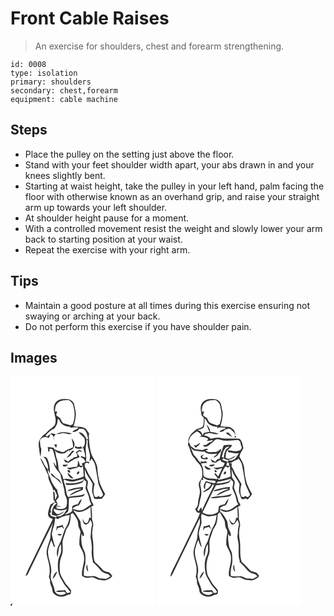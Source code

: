 # Front Cable Raises
> An exercise for shoulders, chest and forearm strengthening.

``` 
id: 0008 
type: isolation 
primary: shoulders 
secondary: chest,forearm 
equipment: cable machine 
``` 

## Steps

 - Place the pulley on the setting just above the floor.
 - Stand with your feet shoulder width apart, your abs drawn in and your knees slightly bent.
 - Starting at waist height, take the pulley in your left hand, palm facing the floor with otherwise known as an overhand grip, and raise your straight arm up towards your left shoulder.
 - At shoulder height pause for a moment.
 - With a controlled movement resist the weight and slowly lower your arm back to starting position at your waist.
 - Repeat the exercise with your right arm.

## Tips

 - Maintain a good posture at all times during this exercise ensuring not swaying or arching at your back.
 - Do not perform this exercise if you have shoulder pain.

## Images

<svg width="173pt" height="275pt" viewBox="0 0 173 275" xmlns="http://www.w3.org/2000/svg">
  <g fill="#FFF">
    <path d="M0 0h173v275H1.69c.11-.65.35-1.94.46-2.59-1.02.28-1.74.94-2.15 1.98V0m54.27 31.27c-3.89 4.67-1.91 11.06-.9 16.4 1.1 3.45 1.19 7.18-.15 10.57-2.9 3.77-7.52 5.73-10.28 9.67-5.05 3.33-9.97 8.6-9.08 15.15.65 4.53.83 9.2 2.22 13.58.37-3.16.66-6.33.87-9.49-1.43-3.41-1.42-7.05-1.64-10.67 2.21-3.63 6.94-4.79 10.55-2.48.79-1.56 1.52-3.15 2.21-4.75 3.68.91 3.68 4.98 4.74 7.9-.27-1.55-.59-3.09-.94-4.63.79-1.05 1.56-2.11 2.33-3.18-1.64-.4-3.27-.77-4.91-1.12-1.86 1.15-3.68 2.37-5.21 3.95-.67-.38-1.34-.77-2-1.16 2.99-3.38 6.21-6.62 10.47-8.36 1.42-2.01 2.89-4.04 3.55-6.45.25-1.78.53-3.55.83-5.31l1.64 1.2c1.43 6.03 7.99 8.25 13.51 8.54l-.17 1.29c3.1-.99 6.36-.77 9.54-.44-1.67 2.7-5.57 2.35-7 5.23 3.42.19 6.45-1.29 8.38-4.1.46.14 1.38.41 1.83.55 3.07-1.29 4.96 1.75 6.36 3.96 1.1 2.76 1.85 5.64 2.07 8.61-.79-.26-2.37-.79-3.16-1.05l1.05-.3c-2.16-3.27-4.58-7.57-9.17-7.13 2.16 2.32 4.56 4.41 6.78 6.68 1.4 4.3 1.1 10.53-3.6 12.64l.72-2.31c-1.81.26-3.63.48-5.45.7-.59-.38-1.78-1.13-2.37-1.51-.18.5-.52 1.49-.7 1.99 3.16 2.07 6.83 1.65 10.29.64.43 3.77 2.66 7.21 2.18 11.08-1.7-.51-3.39-1.05-5.08-1.58-.09.39-.28 1.16-.37 1.55 3 .51 4.8 2.69 5.72 5.47-1.51.7-2.99 1.44-4.47 2.19l1.39 2.74c-.88-.14-2.62-.4-3.49-.54-.45-2.21-1.39-4.27-2.45-6.25.01 2.75.14 5.61-1.39 8.04-4.18-.83-8 1.93-12.13.47 1.48 1.06 3.02 3.3 5.09 2.35 3.16-1.36 6.93-.88 9.62-3.32.92.39 1.85.78 2.77 1.18.73-.56 1.46-1.11 2.18-1.67.13 4.11.7 8.18.89 12.29-4.33 2.15-9.1 3.23-13.86 3.84-3.62-.33-7.26-1.83-10.86-.53-.23-4.46-3.43-7.67-5.4-11.4-.59-4.19-.5-8.54-2.06-12.54-1.82-4.5-1.1-9.84-4.16-13.84-2.31-.25-4.62-.48-6.92-.83.22 1.83.48 3.65.73 5.48.38-.05 1.16-.15 1.55-.21a362 362 0 0 1-.26-3.28c1.26.48 3.28-.13 3.96 1.37 1.8 3.71 2.09 7.94 3.43 11.83.99 2.62.85 5.44.8 8.19-1.17-1.85-2.31-3.71-3.49-5.56.76 5.76 4.7 10.16 8.35 14.36 1.09 6.16 3.23 12.06 4.6 18.15.54 3.21.53 6.61 2.12 9.55 1.92 3.47 1.5 7.71.67 11.43-2.33 4.02-7.8 3.2-11.66 2.52l-.44-2.95c1.82.71 3.76.9 5.71.9-1.7-.84-3.55-1.32-5.43-1.49 2.32-1.85.05-4.15-.61-6.16 1.04-1.33 2.19-2.59 3.1-4.02.34-2.08-.69-4.11-1.4-6.03-.08-.63-.26-1.89-.34-2.52-3.18-3.76-6.19-7.84-7.74-12.56-.74-4.22-4.34-7.47-3.38-12.04.76 1.58 1.54 3.15 2.33 4.72.18-5.41-.58-10.96-2.32-16.12-.71-1.1-1.38-2.23-2.08-3.34-1.23-.21-2.46-.41-3.69-.61.89.88 1.78 1.78 2.68 2.67 1.69 4.04 3.9 8.06 3.12 12.63-4.35-3.79-5.58-9.58-9.13-13.95.59 4 3.16 7.22 4.76 10.83 1.64 3.31 2.84 6.84 4.79 10-.69 6.83 4.94 11.78 5.89 18.25.36-.18 1.08-.55 1.44-.73 1.12 2.3 2.19 4.62 3.25 6.94-.82 1.77-1.6 3.56-2.44 5.32-.21-2.83-.42-5.66-.5-8.49-.51-.63-1.52-1.87-2.02-2.5.3 3.65.68 7.3.63 10.97.54.52 1.62 1.55 2.16 2.07-1.84 1.22-3.77 2.3-5.75 3.27-1.6 3.72-2.76 7.65-3.16 11.69.09 1.43 1.16 2.59 1.73 3.88 1.39.65 2.76 1.33 4.13 2.04-9.28 18.97-18.46 37.98-27.75 56.93-1.78 3.67-3.74 7.27-5.04 11.15 1.31-.46 2.56-1.13 3.05-2.51 10.08-20.43 19.77-41.07 30.08-61.38-1.64 6.05-3.31 12.13-3.32 18.46-1.72 7.2-5.98 14.42-3.86 22.03 1.9 7.91 4.75 16.17 2.13 24.28.53 1.61 1.03 3.23 1.57 4.84-.96 3.96 2.28 7.13 2.57 10.95.31 1.68.34 3.69 1.86 4.82 4.08 4.01 11.18 4.85 15.87 1.49 1.25-.23 2.48-.52 3.7-.88 1.42-1.17.91-3.14.99-4.73-2.36-3.73-6.05-6.42-7.95-10.45-1.93-3.78-4.91-7.13-5.31-11.52-.73-6.5-.56-13.37 2.03-19.48 1.98-4.52 1.13-9.51 1.08-14.27-.29-5.3 2.35-10.1 3.67-15.09.69-3.12 3.22-5.35 4.37-8.26 1.43-3.91 1.8-8.1 1.76-12.23a7.59 7.59 0 0 1 2.52-1.31c2.22 2.29 3.64 5.19 5.24 7.92 1.71 2.99.64 6.73 2.19 9.78.78 1.98 2.38 3.92 1.63 6.17-.92 4.57-1.35 9.26-1.17 13.91 1.35 4.54 4.81 8.27 5.3 13.1 1.81 8.28-3.22 16.06-2.09 24.37 1.61.9 3.17 2.02 5.03 2.33 2.74.26 5.43-.87 8.16-.43 3.05.77 5.63 3.07 8.89 3.08 1.73.13 3.43.46 5.16.59 3.37-1.16 7.36-2.17 8.96-5.74-1.14-1.33-2.16-2.77-3.51-3.91-2.88-.86-6.15-1.12-8.28-3.53-2.93-3.12-5.65-6.44-9.1-9.02-2.83-7.95-1.06-16.57-2.13-24.78-1.29-6.08-1.41-12.5.11-18.56.84-3.56-1.83-6.74-1.35-10.29.2-4.3-.27-8.59-.93-12.83.7-.3 2.09-.89 2.78-1.19-.34-1.83-1.13-3.48-2.42-4.83-.63-6.07-3.87-11.36-5.34-17.19.15-2.85 2.2-6.24-.1-8.68-1.22-1.38-2.28-2.91-2.38-4.81-.39-2.86-.3-5.75-.22-8.62 1.08 6.98 6.66 11.83 9.3 18.13.07 3.33-1.01 6.65-.44 9.97.79 2.44 1.69 4.84 2.15 7.38 2.79 1.22 5.9.5 8.85.62 1.99-1.51 3.26-3.73 4.47-5.86-2.26-4.04-4.22-8.24-6.11-12.46-1.83-6.02-2.92-12.29-3.18-18.58-.52-5.37-3.64-9.91-6.17-14.5-3.26-7.91-3.67-16.56-4.17-24.99 1.67-1.99-1.27-3.95-2.05-5.71-3.18-5.98-10.79-3.72-16.18-5.37 1.47-3.98 2.08-8.19 2.65-12.37.71-4.23-1.19-8.24-1.7-12.37-.32-4.23-4.38-7.6-8.55-7.55-4.84-.46-10.55-.19-13.82 3.97m.44 38.02c2.51.01 4.95-.62 7.4-1.05 3.91-.7 7.66 2.63 11.42.4-6.03-2.09-13.15-2.74-18.82.65m18.64 5.34c.85 3.47 1.98 6.92 1.69 10.55-3.09 1.67-6.76 2.12-9.47 4.48-1.79 1.68-4.21 1.11-6.35.59.17-.44.51-1.33.67-1.77-1.89 2.86-4.86-.73-7.16-.97 2.1 4.96 8.41 5.93 13.06 4.38 1.47-1.39 3.05-2.67 4.92-3.5l-.12 2.69c.27-.78.54-1.56.82-2.34 1.86-.78 3.92-1.65 4.53-3.78 2.28-3.41.18-7.88-2.59-10.33m-21 6.87c.77 1.45 1.59 2.87 2.39 4.31.34-1.36.71-2.72 1.11-4.07-1.17-.09-2.34-.17-3.5-.24m25.92 9.6c1.54 1.39 2.39 3.52 1.47 5.52-1.27.22-2.56.39-3.86.48-.31.4-.95 1.19-1.27 1.59-2.1.69-3.84 2.04-5.3 3.68-1.89-.96-3.71-2.06-5.55-3.11.62 1.24 1.32 2.44 2.01 3.65 1.4.26 2.79.55 4.19.85 1.38-1.38 2.95-2.56 4.85-3.1l1.48-1.36c2.27-.66 4.47-1.53 6.68-2.36-.78-1.82-2.16-3.34-3.16-5.05.86-.71 1.72-1.41 2.58-2.12 1.26.34 2.54.64 3.82.9-1.09-.83-2.19-1.64-3.3-2.45-1.5 1.04-3.08 1.95-4.64 2.88m-4.11-2.02c-2.16 3.09-4.89 5.74-6.97 8.87 1.67-.86 3.27-1.82 4.88-2.8 1.04-2.19 2.59-4.06 4.62-5.41-.85-.22-1.69-.43-2.53-.66m-11.64 16.96c.18.51.56 1.53.75 2.04 2.33.34 4.38-.24 5.54-2.4-2.1.12-4.19.25-6.29.36m6.04 6.72c-.53 1.52 1.71 3.26 3.07 2.66.54-1.52-1.61-3.92-3.07-2.66m12.78 1.42c-1.12.54-2.19 2.12-1.37 3.3 1.77.99 4.14-4.06 1.37-3.3m-32.83 2.09c-.13 1.35.82 2.37 1.47 3.44 4.46 2.38 7.96 6.12 11.4 9.74-.8-1.73-1.51-3.55-2.68-5.07-1.56-1.51-3.69-2.27-5.2-3.84-1.6-1.47-2.8-3.58-4.99-4.27m20.22.32c.52 3.05 3.63 6.58 7.08 5.82-2.49-2.15-4.77-4.51-7.03-6.88l-.05 1.06z"/>
    <path d="M56.86 31.76c3.59-3.34 8.78-3.22 13.36-3.17 2.92 2.17 5.47 5.02 5.54 8.87 2.05 6.55 1.19 13.53-1.02 19.92-.72.35-2.16 1.05-2.87 1.39-3.01-.86-5.95-1.93-8.97-2.73-1.3-1.84-2.44-3.78-3.26-5.88a90.068 90.068 0 0 1-4.8-3.39c.36-1.64.76-3.26 1.21-4.88-.61.15-1.84.45-2.45.59-.26-3.77.09-8.15 3.26-10.72zM90.96 75.4c.6.57 1.19 1.14 1.8 1.7-.1 2.19-.15 4.38-.13 6.57 1.12 3.01 1.67 6.19 2.43 9.3.93 3.03-.27 6.13-.14 9.21.81-1.18 1.59-2.38 2.37-3.58 1.77 2.45 3.74 4.9 4.31 7.96 1.19 6.07 2.21 12.18 3.29 18.27.23 6.25 4.42 11.34 6.2 17.12-.68 2.7-3.86 3.8-5.8 1.58-.5.44-1 .9-1.5 1.35-.64-.06-1.91-.17-2.54-.22-2.47-4.87-1.8-10.39-.28-15.43-2.98-6.02-7.57-11.16-9.79-17.55-.41-1.16-1.27-2.08-2.03-3.01-.03-1.25-.05-2.5-.06-3.75.73-.45 1.46-.89 2.2-1.32 1.05.38 2.09.75 3.14 1.11-.03-.48-.1-1.45-.13-1.93-1.25-.27-2.5-.54-3.74-.79 1.18-6.99-1.54-14.09.43-20.97.4-1.86.4-3.73-.03-5.62zM76.02 126.12c4.26-.8 8.34-2.36 12.58-3.24-.83 1.09-1.55 2.4-2.88 2.96-6.24 2.48-13.07 3.06-19.71 2.28.21.48.62 1.45.83 1.93 6.36.79 12.99.22 18.86-2.48 1.28-.82 1.82-2.36 2.71-3.54.65.61 1.96 1.84 2.62 2.45-.01 2.56-.6 5.04-1.08 7.53 1.51 4.5 4.14 8.64 4.74 13.44.2 2.29 1.24 4.33 2.57 6.17-4.03 1.76-6.91 5.44-11.18 6.73-3.83 1.51-7.76-.67-11.56-1.14 1.37-2.95 4.52-3.59 7.31-4.5 2.1-1.95 2.78-4.97 3.85-7.55-2.55 1.14-3.46 3.96-4.77 6.21-2.31.57-4.95.79-6.77 2.47-.22 1.93-.18 3.88-.19 5.81-2.39 2.5-5.67 3.49-8.98 4.08 1.27-1.08 2.57-2.12 3.91-3.1 1.79-5.35.7-11.07 1.39-16.59 5.5-1.23 11.19-.83 16.69-2.09.95-.96 1.89-1.93 2.82-2.91-6.61 2.49-13.78 2.12-20.57 3.76-1.9-2.6-2.12-5.87-2.7-8.92-.62-3.62-1.73-7.12-2.83-10.61.34-.57.68-1.13 1.02-1.69 3.02 2.49 7.5 2.63 11.32 2.54m-4.54 9.47c-1.35.26-2.31 1.23-3.25 2.17 5.7-.26 11-3.51 16.75-2.76-4.87 2.49-10.9 3.69-14.3 8.33 5.33-2.51 10.57-5.19 16.14-7.16.05-.85.16-2.54.22-3.39-5.28.2-10.52 1.23-15.56 2.81zM52.57 151.68c1.17-.5 2.05.62 3.03 1.03-5.27 2.34-5.79 8.49-5.93 13.49 1.9.58 3.83 1.06 5.78 1.44-.15.41-.47 1.25-.63 1.66-2.03-.63-4.17-.98-6.13-1.85-.65-1.2-1.23-2.43-1.74-3.68.49-.1 1.49-.3 1.99-.39-2.18-4.33 1.3-8.34 3.63-11.7z"/>
    <path d="M83.05 162.68c4.88-.42 9.23-3.03 12.96-6.05.12 4.39.35 8.78.57 13.17-.48-.07-1.44-.22-1.92-.29-.83 2.32-.94 6.03-3.72 6.81-2.53-.83-3.37-3.62-4.86-5.55.76 2.4 1.1 5.4 3.37 6.92 3.5.77 5.15-3.11 6.47-5.56 1.03 2.17 2.57 4.47 1.76 6.98-1.36 4.54-1.02 9.3-1.62 13.94.93 5.28 1.92 10.61 1.44 16-.43 4.15.23 8.3 1.37 12.28-.07.36-.2 1.07-.26 1.42 3.02 2.9 6.26 5.62 8.71 9.05 2.01 2.82 5.22 4.5 8.57 5.15 1.94.09 2.99 1.76 4.21 3.01-2.01.92-3.76 2.52-5.95 2.98-2.4-.03-4.77-.43-7.16-.44-2.62-1.18-5.21-2.85-8.19-2.77-3.61-.02-7.32.79-10.8-.56-.08-4.79.02-9.69 1.87-14.2-.12-5.12.8-10.6-1.34-15.42-3.71-6.24-3.95-13.87-3.31-20.92.37.79 1.1 2.37 1.47 3.16.4-.19 1.18-.58 1.58-.78.14-4.39-3.47-7.68-3.73-11.98-.34-2.05-.14-4.3-1.26-6.13-2.44-4.27-5.07-8.44-8.13-12.29 2.64.63 5.07 2.45 7.9 2.07m10.32 71.79c-.61-2.89-1.17-5.79-1.33-8.74-1.96 2.86-1.21 6.52 1.33 8.74zM52.06 158.91c5.01 2.54 11.08 2.55 16.02-.16-2.09 2.97-3.41 6.94-7.12 8.28-1.82 1.16-3.95 1.57-5.77.2 3.71-.7 7-2.83 9.62-5.49-3.19 1.22-6.12 4.6-9.81 3.09-1.12-1.01-1.98-2.26-2.95-3.4.01-.63.01-1.89.01-2.52zM56.75 171.28c4.35-2.74 9.2-4.52 14.36-4.74-.68 4.38-1.23 8.95-3.54 12.84-3.76 5.78-5.03 12.67-7.48 19.01-3.13 5.43-6.03 12.2-3.55 18.4 1.18-5.22.64-10.92 3.88-15.52.19 2.58.53 5.19.4 7.79-.24 4.18-2.87 7.7-3.56 11.78-1.04 8.28-.5 17.33 4.73 24.21 2.24 5.45 6.95 9.15 9.9 14.14-1.36.34-2.72.64-4.08.93-.79-1.3-1.58-2.59-2.42-3.84-3.61 1.21-8.02-.52-11.08 2.02 3.36.49 6.75.7 10.12.1.56.44 1.68 1.33 2.24 1.77-4.37 4.13-13.45 2.22-13.9-4.35-1.1-6.36-5.92-12.26-4.19-18.9 2.09-9.84-4.79-18.94-3.39-28.75.8-4.04 2.13-7.97 3.84-11.7 1.08 2.57 2 5.21 2.88 7.86.39.07 1.18.19 1.58.26-1.81-4.78-2.59-9.83-3.89-14.74.31-3.39 1.08-6.72 2.28-9.91 1.33-3.23 1.03-6.79 1.86-10.14 1 .49 2.01.98 3.01 1.48m-1.31 8.65c-.16 1.83-.32 3.66-.39 5.5.58-1.14 1.12-2.3 1.64-3.46 1.7-.46 3.4-.91 5.08-1.41.84 1.02 1.71 2.03 2.61 3.01-.56-1.87-1.23-3.7-1.92-5.52-2.19 1.13-4.57 1.74-7.02 1.88m.98 9.31c.92 2.28 4.08 2.52 5.1.17-1.7-.13-3.4-.18-5.1-.17m-5.85 53.65c3.03-2.02 4.19-5.55 5.65-8.69-3.47 1.44-4.64 5.41-5.65 8.69z"/>
  </g>
  <g fill="#333">
    <path d="M54.27 31.27c3.27-4.16 8.98-4.43 13.82-3.97 4.17-.05 8.23 3.32 8.55 7.55.51 4.13 2.41 8.14 1.7 12.37-.57 4.18-1.18 8.39-2.65 12.37 5.39 1.65 13-.61 16.18 5.37.78 1.76 3.72 3.72 2.05 5.71.5 8.43.91 17.08 4.17 24.99 2.53 4.59 5.65 9.13 6.17 14.5.26 6.29 1.35 12.56 3.18 18.58 1.89 4.22 3.85 8.42 6.11 12.46-1.21 2.13-2.48 4.35-4.47 5.86-2.95-.12-6.06.6-8.85-.62-.46-2.54-1.36-4.94-2.15-7.38-.57-3.32.51-6.64.44-9.97-2.64-6.3-8.22-11.15-9.3-18.13-.08 2.87-.17 5.76.22 8.62.1 1.9 1.16 3.43 2.38 4.81 2.3 2.44.25 5.83.1 8.68 1.47 5.83 4.71 11.12 5.34 17.19 1.29 1.35 2.08 3 2.42 4.83-.69.3-2.08.89-2.78 1.19.66 4.24 1.13 8.53.93 12.83-.48 3.55 2.19 6.73 1.35 10.29-1.52 6.06-1.4 12.48-.11 18.56 1.07 8.21-.7 16.83 2.13 24.78 3.45 2.58 6.17 5.9 9.1 9.02 2.13 2.41 5.4 2.67 8.28 3.53 1.35 1.14 2.37 2.58 3.51 3.91-1.6 3.57-5.59 4.58-8.96 5.74-1.73-.13-3.43-.46-5.16-.59-3.26-.01-5.84-2.31-8.89-3.08-2.73-.44-5.42.69-8.16.43-1.86-.31-3.42-1.43-5.03-2.33-1.13-8.31 3.9-16.09 2.09-24.37-.49-4.83-3.95-8.56-5.3-13.1-.18-4.65.25-9.34 1.17-13.91.75-2.25-.85-4.19-1.63-6.17-1.55-3.05-.48-6.79-2.19-9.78-1.6-2.73-3.02-5.63-5.24-7.92-.91.27-1.75.71-2.52 1.31.04 4.13-.33 8.32-1.76 12.23-1.15 2.91-3.68 5.14-4.37 8.26-1.32 4.99-3.96 9.79-3.67 15.09.05 4.76.9 9.75-1.08 14.27-2.59 6.11-2.76 12.98-2.03 19.48.4 4.39 3.38 7.74 5.31 11.52 1.9 4.03 5.59 6.72 7.95 10.45-.08 1.59.43 3.56-.99 4.73-1.22.36-2.45.65-3.7.88-4.69 3.36-11.79 2.52-15.87-1.49-1.52-1.13-1.55-3.14-1.86-4.82-.29-3.82-3.53-6.99-2.57-10.95-.54-1.61-1.04-3.23-1.57-4.84 2.62-8.11-.23-16.37-2.13-24.28-2.12-7.61 2.14-14.83 3.86-22.03.01-6.33 1.68-12.41 3.32-18.46-10.31 20.31-20 40.95-30.08 61.38-.49 1.38-1.74 2.05-3.05 2.51 1.3-3.88 3.26-7.48 5.04-11.15 9.29-18.95 18.47-37.96 27.75-56.93-1.37-.71-2.74-1.39-4.13-2.04-.57-1.29-1.64-2.45-1.73-3.88.4-4.04 1.56-7.97 3.16-11.69 1.98-.97 3.91-2.05 5.75-3.27-.54-.52-1.62-1.55-2.16-2.07.05-3.67-.33-7.32-.63-10.97.5.63 1.51 1.87 2.02 2.5.08 2.83.29 5.66.5 8.49.84-1.76 1.62-3.55 2.44-5.32-1.06-2.32-2.13-4.64-3.25-6.94-.36.18-1.08.55-1.44.73-.95-6.47-6.58-11.42-5.89-18.25-1.95-3.16-3.15-6.69-4.79-10-1.6-3.61-4.17-6.83-4.76-10.83 3.55 4.37 4.78 10.16 9.13 13.95.78-4.57-1.43-8.59-3.12-12.63-.9-.89-1.79-1.79-2.68-2.67 1.23.2 2.46.4 3.69.61.7 1.11 1.37 2.24 2.08 3.34 1.74 5.16 2.5 10.71 2.32 16.12-.79-1.57-1.57-3.14-2.33-4.72-.96 4.57 2.64 7.82 3.38 12.04 1.55 4.72 4.56 8.8 7.74 12.56.08.63.26 1.89.34 2.52.71 1.92 1.74 3.95 1.4 6.03-.91 1.43-2.06 2.69-3.1 4.02.66 2.01 2.93 4.31.61 6.16 1.88.17 3.73.65 5.43 1.49-1.95 0-3.89-.19-5.71-.9l.44 2.95c3.86.68 9.33 1.5 11.66-2.52.83-3.72 1.25-7.96-.67-11.43-1.59-2.94-1.58-6.34-2.12-9.55-1.37-6.09-3.51-11.99-4.6-18.15-3.65-4.2-7.59-8.6-8.35-14.36 1.18 1.85 2.32 3.71 3.49 5.56.05-2.75.19-5.57-.8-8.19-1.34-3.89-1.63-8.12-3.43-11.83-.68-1.5-2.7-.89-3.96-1.37.06.82.19 2.46.26 3.28-.39.06-1.17.16-1.55.21-.25-1.83-.51-3.65-.73-5.48 2.3.35 4.61.58 6.92.83 3.06 4 2.34 9.34 4.16 13.84 1.56 4 1.47 8.35 2.06 12.54 1.97 3.73 5.17 6.94 5.4 11.4 3.6-1.3 7.24.2 10.86.53 4.76-.61 9.53-1.69 13.86-3.84-.19-4.11-.76-8.18-.89-12.29-.72.56-1.45 1.11-2.18 1.67-.92-.4-1.85-.79-2.77-1.18-2.69 2.44-6.46 1.96-9.62 3.32-2.07.95-3.61-1.29-5.09-2.35 4.13 1.46 7.95-1.3 12.13-.47 1.53-2.43 1.4-5.29 1.39-8.04 1.06 1.98 2 4.04 2.45 6.25.87.14 2.61.4 3.49.54l-1.39-2.74c1.48-.75 2.96-1.49 4.47-2.19-.92-2.78-2.72-4.96-5.72-5.47.09-.39.28-1.16.37-1.55 1.69.53 3.38 1.07 5.08 1.58.48-3.87-1.75-7.31-2.18-11.08-3.46 1.01-7.13 1.43-10.29-.64.18-.5.52-1.49.7-1.99.59.38 1.78 1.13 2.37 1.51 1.82-.22 3.64-.44 5.45-.7l-.72 2.31c4.7-2.11 5-8.34 3.6-12.64-2.22-2.27-4.62-4.36-6.78-6.68 4.59-.44 7.01 3.86 9.17 7.13l-1.05.3c.79.26 2.37.79 3.16 1.05-.22-2.97-.97-5.85-2.07-8.61-1.4-2.21-3.29-5.25-6.36-3.96-.45-.14-1.37-.41-1.83-.55-1.93 2.81-4.96 4.29-8.38 4.1 1.43-2.88 5.33-2.53 7-5.23-3.18-.33-6.44-.55-9.54.44l.17-1.29c-5.52-.29-12.08-2.51-13.51-8.54l-1.64-1.2c-.3 1.76-.58 3.53-.83 5.31-.66 2.41-2.13 4.44-3.55 6.45-4.26 1.74-7.48 4.98-10.47 8.36.66.39 1.33.78 2 1.16 1.53-1.58 3.35-2.8 5.21-3.95 1.64.35 3.27.72 4.91 1.12-.77 1.07-1.54 2.13-2.33 3.18.35 1.54.67 3.08.94 4.63-1.06-2.92-1.06-6.99-4.74-7.9-.69 1.6-1.42 3.19-2.21 4.75-3.61-2.31-8.34-1.15-10.55 2.48.22 3.62.21 7.26 1.64 10.67-.21 3.16-.5 6.33-.87 9.49-1.39-4.38-1.57-9.05-2.22-13.58-.89-6.55 4.03-11.82 9.08-15.15 2.76-3.94 7.38-5.9 10.28-9.67 1.34-3.39 1.25-7.12.15-10.57-1.01-5.34-2.99-11.73.9-16.4m2.59.49c-3.17 2.57-3.52 6.95-3.26 10.72.61-.14 1.84-.44 2.45-.59-.45 1.62-.85 3.24-1.21 4.88 1.56 1.17 3.16 2.32 4.8 3.39.82 2.1 1.96 4.04 3.26 5.88 3.02.8 5.96 1.87 8.97 2.73.71-.34 2.15-1.04 2.87-1.39 2.21-6.39 3.07-13.37 1.02-19.92-.07-3.85-2.62-6.7-5.54-8.87-4.58-.05-9.77-.17-13.36 3.17m34.1 43.64c.43 1.89.43 3.76.03 5.62-1.97 6.88.75 13.98-.43 20.97 1.24.25 2.49.52 3.74.79.03.48.1 1.45.13 1.93-1.05-.36-2.09-.73-3.14-1.11-.74.43-1.47.87-2.2 1.32.01 1.25.03 2.5.06 3.75.76.93 1.62 1.85 2.03 3.01 2.22 6.39 6.81 11.53 9.79 17.55-1.52 5.04-2.19 10.56.28 15.43.63.05 1.9.16 2.54.22.5-.45 1-.91 1.5-1.35 1.94 2.22 5.12 1.12 5.8-1.58-1.78-5.78-5.97-10.87-6.2-17.12-1.08-6.09-2.1-12.2-3.29-18.27-.57-3.06-2.54-5.51-4.31-7.96-.78 1.2-1.56 2.4-2.37 3.58-.13-3.08 1.07-6.18.14-9.21-.76-3.11-1.31-6.29-2.43-9.3-.02-2.19.03-4.38.13-6.57-.61-.56-1.2-1.13-1.8-1.7m-14.94 50.72c-3.82.09-8.3-.05-11.32-2.54-.34.56-.68 1.12-1.02 1.69 1.1 3.49 2.21 6.99 2.83 10.61.58 3.05.8 6.32 2.7 8.92 6.79-1.64 13.96-1.27 20.57-3.76-.93.98-1.87 1.95-2.82 2.91-5.5 1.26-11.19.86-16.69 2.09-.69 5.52.4 11.24-1.39 16.59-1.34.98-2.64 2.02-3.91 3.1 3.31-.59 6.59-1.58 8.98-4.08.01-1.93-.03-3.88.19-5.81 1.82-1.68 4.46-1.9 6.77-2.47 1.31-2.25 2.22-5.07 4.77-6.21-1.07 2.58-1.75 5.6-3.85 7.55-2.79.91-5.94 1.55-7.31 4.5 3.8.47 7.73 2.65 11.56 1.14 4.27-1.29 7.15-4.97 11.18-6.73-1.33-1.84-2.37-3.88-2.57-6.17-.6-4.8-3.23-8.94-4.74-13.44.48-2.49 1.07-4.97 1.08-7.53-.66-.61-1.97-1.84-2.62-2.45-.89 1.18-1.43 2.72-2.71 3.54-5.87 2.7-12.5 3.27-18.86 2.48-.21-.48-.62-1.45-.83-1.93 6.64.78 13.47.2 19.71-2.28 1.33-.56 2.05-1.87 2.88-2.96-4.24.88-8.32 2.44-12.58 3.24m-23.45 25.56c-2.33 3.36-5.81 7.37-3.63 11.7-.5.09-1.5.29-1.99.39.51 1.25 1.09 2.48 1.74 3.68 1.96.87 4.1 1.22 6.13 1.85.16-.41.48-1.25.63-1.66a57.41 57.41 0 0 1-5.78-1.44c.14-5 .66-11.15 5.93-13.49-.98-.41-1.86-1.53-3.03-1.03m30.48 11c-2.83.38-5.26-1.44-7.9-2.07 3.06 3.85 5.69 8.02 8.13 12.29 1.12 1.83.92 4.08 1.26 6.13.26 4.3 3.87 7.59 3.73 11.98-.4.2-1.18.59-1.58.78-.37-.79-1.1-2.37-1.47-3.16-.64 7.05-.4 14.68 3.31 20.92 2.14 4.82 1.22 10.3 1.34 15.42-1.85 4.51-1.95 9.41-1.87 14.2 3.48 1.35 7.19.54 10.8.56 2.98-.08 5.57 1.59 8.19 2.77 2.39.01 4.76.41 7.16.44 2.19-.46 3.94-2.06 5.95-2.98-1.22-1.25-2.27-2.92-4.21-3.01-3.35-.65-6.56-2.33-8.57-5.15-2.45-3.43-5.69-6.15-8.71-9.05.06-.35.19-1.06.26-1.42-1.14-3.98-1.8-8.13-1.37-12.28.48-5.39-.51-10.72-1.44-16 .6-4.64.26-9.4 1.62-13.94.81-2.51-.73-4.81-1.76-6.98-1.32 2.45-2.97 6.33-6.47 5.56-2.27-1.52-2.61-4.52-3.37-6.92 1.49 1.93 2.33 4.72 4.86 5.55 2.78-.78 2.89-4.49 3.72-6.81.48.07 1.44.22 1.92.29-.22-4.39-.45-8.78-.57-13.17-3.73 3.02-8.08 5.63-12.96 6.05m-30.99-3.77c0 .63 0 1.89-.01 2.52.97 1.14 1.83 2.39 2.95 3.4 3.69 1.51 6.62-1.87 9.81-3.09-2.62 2.66-5.91 4.79-9.62 5.49 1.82 1.37 3.95.96 5.77-.2 3.71-1.34 5.03-5.31 7.12-8.28-4.94 2.71-11.01 2.7-16.02.16m4.69 12.37c-1-.5-2.01-.99-3.01-1.48-.83 3.35-.53 6.91-1.86 10.14-1.2 3.19-1.97 6.52-2.28 9.91 1.3 4.91 2.08 9.96 3.89 14.74-.4-.07-1.19-.19-1.58-.26-.88-2.65-1.8-5.29-2.88-7.86-1.71 3.73-3.04 7.66-3.84 11.7-1.4 9.81 5.48 18.91 3.39 28.75-1.73 6.64 3.09 12.54 4.19 18.9.45 6.57 9.53 8.48 13.9 4.35-.56-.44-1.68-1.33-2.24-1.77-3.37.6-6.76.39-10.12-.1 3.06-2.54 7.47-.81 11.08-2.02.84 1.25 1.63 2.54 2.42 3.84 1.36-.29 2.72-.59 4.08-.93-2.95-4.99-7.66-8.69-9.9-14.14-5.23-6.88-5.77-15.93-4.73-24.21.69-4.08 3.32-7.6 3.56-11.78.13-2.6-.21-5.21-.4-7.79-3.24 4.6-2.7 10.3-3.88 15.52-2.48-6.2.42-12.97 3.55-18.4 2.45-6.34 3.72-13.23 7.48-19.01 2.31-3.89 2.86-8.46 3.54-12.84-5.16.22-10.01 2-14.36 4.74z"/>
    <path d="M54.71 69.29c5.67-3.39 12.79-2.74 18.82-.65-3.76 2.23-7.51-1.1-11.42-.4-2.45.43-4.89 1.06-7.4 1.05zM73.35 74.63c2.77 2.45 4.87 6.92 2.59 10.33-.61 2.13-2.67 3-4.53 3.78-.28.78-.55 1.56-.82 2.34l.12-2.69c-1.87.83-3.45 2.11-4.92 3.5-4.65 1.55-10.96.58-13.06-4.38 2.3.24 5.27 3.83 7.16.97-.16.44-.5 1.33-.67 1.77 2.14.52 4.56 1.09 6.35-.59 2.71-2.36 6.38-2.81 9.47-4.48.29-3.63-.84-7.08-1.69-10.55zM52.35 81.5c1.16.07 2.33.15 3.5.24-.4 1.35-.77 2.71-1.11 4.07-.8-1.44-1.62-2.86-2.39-4.31zM78.27 91.1c1.56-.93 3.14-1.84 4.64-2.88 1.11.81 2.21 1.62 3.3 2.45-1.28-.26-2.56-.56-3.82-.9-.86.71-1.72 1.41-2.58 2.12 1 1.71 2.38 3.23 3.16 5.05-2.21.83-4.41 1.7-6.68 2.36l-1.48 1.36c-1.9.54-3.47 1.72-4.85 3.1-1.4-.3-2.79-.59-4.19-.85-.69-1.21-1.39-2.41-2.01-3.65 1.84 1.05 3.66 2.15 5.55 3.11 1.46-1.64 3.2-2.99 5.3-3.68.32-.4.96-1.19 1.27-1.59 1.3-.09 2.59-.26 3.86-.48.92-2 .07-4.13-1.47-5.52z"/>
    <path d="M74.16 89.08c.84.23 1.68.44 2.53.66-2.03 1.35-3.58 3.22-4.62 5.41-1.61.98-3.21 1.94-4.88 2.8 2.08-3.13 4.81-5.78 6.97-8.87zM62.52 106.04c2.1-.11 4.19-.24 6.29-.36-1.16 2.16-3.21 2.74-5.54 2.4-.19-.51-.57-1.53-.75-2.04zM68.56 112.76c1.46-1.26 3.61 1.14 3.07 2.66-1.36.6-3.6-1.14-3.07-2.66zM81.34 114.18c2.77-.76.4 4.29-1.37 3.3-.82-1.18.25-2.76 1.37-3.3zM48.51 116.27c2.19.69 3.39 2.8 4.99 4.27 1.51 1.57 3.64 2.33 5.2 3.84 1.17 1.52 1.88 3.34 2.68 5.07-3.44-3.62-6.94-7.36-11.4-9.74-.65-1.07-1.6-2.09-1.47-3.44zM68.73 116.59l.05-1.06c2.26 2.37 4.54 4.73 7.03 6.88-3.45.76-6.56-2.77-7.08-5.82zM71.48 135.59c5.04-1.58 10.28-2.61 15.56-2.81-.06.85-.17 2.54-.22 3.39-5.57 1.97-10.81 4.65-16.14 7.16 3.4-4.64 9.43-5.84 14.3-8.33-5.75-.75-11.05 2.5-16.75 2.76.94-.94 1.9-1.91 3.25-2.17zM55.44 179.93c2.45-.14 4.83-.75 7.02-1.88.69 1.82 1.36 3.65 1.92 5.52-.9-.98-1.77-1.99-2.61-3.01-1.68.5-3.38.95-5.08 1.41a77.85 77.85 0 0 1-1.64 3.46c.07-1.84.23-3.67.39-5.5zM56.42 189.24c1.7-.01 3.4.04 5.1.17-1.02 2.35-4.18 2.11-5.1-.17zM93.37 234.47c-2.54-2.22-3.29-5.88-1.33-8.74.16 2.95.72 5.85 1.33 8.74zM50.57 242.89c1.01-3.28 2.18-7.25 5.65-8.69-1.46 3.14-2.62 6.67-5.65 8.69zM0 274.39c.41-1.04 1.13-1.7 2.15-1.98-.11.65-.35 1.94-.46 2.59H0v-.61z"/>
  </g>
</svg>

<svg width="173pt" height="275pt" viewBox="0 0 173 275" xmlns="http://www.w3.org/2000/svg">
  <g fill="#FFF">
    <path d="M0 0h173v275H0V0m53.79 31.93c-3.22 4.39-1.26 9.95-.78 14.85.91 1.04 1.82 2.07 2.73 3.11-.19 3.02-.04 6.08-.65 9.05-1.25 3.06-5.01 3.41-7.77 4.31-2.99 2.67-6.54 4.93-8.55 8.5-2.19 3.55-1.3 7.89-2.22 11.79l.86-.38c2.17 5.13 2.77 11.55 7.42 15.17 1.66 4.03 5.86 6.2 7.48 10.25 1.89 3.22 1.39 6.99 1.51 10.56.21 3.4-2.75 5.77-3.96 8.71-.75 3.06.85 6.03 1.07 9.06.58 5.14-2.01 9.89-2.15 14.98-.05 2.78-1.06 5.43-3.36 7.13.74 2.43 2.84 6.28 5.86 4.33-1.01 3.18-2.25 6.29-3.76 9.27-9.1 18.61-18.16 37.23-27.22 55.85-1.8 3.86-4.28 7.53-4.83 11.85 1.15-.85 2.07-1.9 2.75-3.13 10.84-22.31 21.72-44.6 32.57-66.89.18 3.22.58 6.59-.76 9.65-1.74 4.68-1.87 9.71-2.33 14.62-1.56 5.4-3.98 10.67-4.38 16.35.18 6.18 2.78 11.94 3.59 18.02.34 3.79.23 7.69-.83 11.37.52 1.59 1.04 3.18 1.57 4.77-.97 3.96 2.26 7.13 2.57 10.95.31 1.68.34 3.7 1.86 4.82 4.09 3.96 11.14 4.86 15.83 1.5 1.27-.24 2.52-.55 3.75-.93 1.37-1.16.86-3.09.97-4.65-1.86-2.61-3.94-5.04-6.12-7.39-2.07-3.49-4.16-6.99-6.1-10.55-2.51-8.11-1.78-17.18 1.47-24.99 1.37-4.14.57-8.56.58-12.82-.28-5.28 2.31-10.07 3.66-15.03.68-3.15 3.21-5.4 4.38-8.32 1.39-3.82 1.73-7.9 1.84-11.92.91-.93 1.81-1.85 2.71-2.78 1.41 3.15 3.23 6.08 4.97 9.05 1.76 2.95.66 6.7 2.18 9.74.8 2.02 2.44 3.98 1.66 6.26-.94 4.56-1.35 9.26-1.17 13.9 1.37 4.51 4.8 8.23 5.3 13.04 1.85 8.3-3.25 16.1-2.08 24.44 1.61.88 3.17 1.96 5.02 2.28 2.73.26 5.43-.85 8.16-.42 2.48.65 4.61 2.19 7.07 2.87 2.32.24 4.63.55 6.95.78 3.37-1.14 7.37-2.13 8.96-5.7-1.13-1.33-2.15-2.77-3.48-3.9-2.91-.87-6.21-1.14-8.35-3.59-2.9-3.09-5.59-6.39-9.02-8.93-2.88-7.95-1.09-16.59-2.15-24.81-1.29-6.08-1.42-12.5.1-18.55.85-3.6-1.87-6.82-1.36-10.41.2-4.29-.26-8.56-.92-12.78.7-.3 2.1-.89 2.8-1.18-.36-1.82-1.2-3.45-2.44-4.82-.65-6.07-3.85-11.35-5.35-17.17.23-2.36 1.28-4.69.89-7.08-1.09-2.18-3.32-3.77-3.37-6.4-.37-2.87-.28-5.77-.19-8.66 1.12 6.98 6.65 11.87 9.31 18.17.06 3.36-1.04 6.71-.44 10.06.78 2.44 1.54 4.91 2.51 7.3 1.51 1.97 3.81.29 5.67-.1.48.36 1.44 1.08 1.93 1.44 2.17-1.84 4.04-4.03 5.34-6.58-2.27-4.03-4.22-8.24-6.11-12.45a74.014 74.014 0 0 1-3.2-18.67c-.57-5.01-3.23-9.44-5.78-13.67.73-3.92 3.12-7.08 4.83-10.53-1.27-3.86-1.3-8.7-4.99-11.15-7-.52-14.05.48-21-.47-4.35-1.58-8.9-.33-13.24.6-1.96-2.44-4.95-3.34-7.83-4.18.29-2.03 2.89-1.66 4.37-2.27 4.41-1.54 8.69 2.53 12.97.27-3.36-.92-6.7-1.98-10.2-2.16.05-3.54-2.2-6.31-4.37-8.83 1.02 3.03 2.21 5.99 3.53 8.9-2.24.4-4.47.87-6.7 1.27-.55.95-1.1 1.89-1.68 2.82-.72-3.03-2.33-5.8-5.75-6.04l-.28-.28c2.69-.71 6-1.12 7.74-3.56.77-3.43.79-6.98.65-10.47.52.44 1.55 1.33 2.07 1.78 1.44 6.05 7.98 8.19 13.51 8.48l.02 1.85c.51-.35 1.52-1.04 2.03-1.38 2.64.1 5.3.15 7.91.63-2.08 2.44-6.04 2.05-7.63 4.99 2.67-.17 5.8-.31 6.87-3.3.61.16 1.81.49 2.42.66l-.94-1.11c1.6.2 3.4-.57 4.89.28 1.68 1.37 3.1 3.03 4.72 4.48.44 1.04.91 2.08 1.4 3.11.14-2.21-1-4.16-1.71-6.17-2.07-1.82-4.25-4.08-7.23-4.08-3.08-.03-6.14-.4-9.17-.94 1.47-4.03 2.11-8.28 2.68-12.51.67-4.18-1.2-8.14-1.71-12.22-.31-4.23-4.36-7.65-8.55-7.57-5.08-.54-11.2-.1-14.3 4.6m28.26 35.74c2.16 2.74 6.03 3.41 8.47 5.94-1.57-2.23-3.44-4.23-5.28-6.24-1.07.07-2.13.17-3.19.3m11.05 3.81c-.87 1.22-.62 1.92.75 2.12.87-1.22.62-1.92-.75-2.12z"/>
    <path d="M56.87 31.74c3.6-3.35 8.8-3.23 13.39-3.16 2.02 1.9 4.72 3.66 5.07 6.66.64 3.92 2.04 7.78 1.62 11.81-.39 3.49-1.04 6.97-2.16 10.3-1 .48-1.99.96-2.98 1.44-2.9-.86-5.85-1.66-8.55-3.05-1.96-1.24-2.74-3.58-3.64-5.59-1.63-1.05-3.22-2.17-4.79-3.31.35-1.67.77-3.33 1.2-4.97l-2.45.68c-.27-3.8.09-8.22 3.29-10.81zM39.57 72.5c1.87-2.89 5.09-4.39 7.65-6.55 2.66.89 4.7 2.71 5.87 5.26l-2.64 1.12c3.73-.13 7.4.52 10.63 2.45-.51 1.01-1.14 1.95-1.74 2.9 2.55-.39 5.1-.82 7.65-1.3-.42.48-1.26 1.43-1.68 1.9-2.43.77-4.56 2.18-6.54 3.76-1.36.14-2.92-.13-3.94 1 2.64 3.15 6.27.24 8.56-1.73 2.86-1.62 4.65-4.76 7.73-5.97 3.3-.07 6.34 1.59 9.63 1.77 5.47.35 10.93-.59 16.39-.77.78.71 1.56 1.41 2.34 2.12.17 2.36.91 4.59 1.87 6.74-.22.65-.67 1.94-.89 2.59-4.56 3.54-10.49 1.4-15.63.72l-.04 1.51.56 1.08c4.24.23 8.38 1.82 12.65 1.05-1.53 2.05-2.72 4.36-4.38 6.31-2.49 1.56-5.7 4-8.48 1.72 3.62-.82 6.92-2.63 9.6-5.18-1.4.55-2.78 1.15-4.16 1.77-2.64 1.96-6 2.96-8.78.68.22-1.67.42-3.34.54-5.02.55-4.5 5.74-5.88 7.37-9.93-3.31-.54-6.66-.31-9.96.14-1.21 2.49-2.14 5.13-2.3 7.92l-.82-.88c-.7 3.06-1.27 6.14-1.96 9.2-1.01.27-2.01.55-3.01.83-.71.94-1.41 1.89-2.11 2.84-1.97-.99-3.82-2.19-5.72-3.3.6 1.23 1.24 2.45 1.91 3.65 1.4.26 2.8.54 4.2.83 1.59-1.68 3.64-2.72 5.79-3.5.33.7.66 1.4 1 2.1 1.37.55 2.73 1.1 4.09 1.66-.68 1.46-1.24 3-2.1 4.37-3.81.42-7.51 2.02-11.36.95 1.16.94 2.31 1.94 3.69 2.54 2.3-.32 4.42-1.4 6.72-1.79-1.4 3.42-2.97 6.78-4.78 9.99-1.55-1.06-2.42-3.94-4.24-3.96-.57 2.39 2.25 3.83 3.25 5.64l-.92.3c1.27.16 2.54.33 3.81.51 1.13-5.25 3.89-9.98 6.76-14.46.81.34 2.42 1.01 3.23 1.35.56-.44 1.67-1.32 2.22-1.77.07 4.16.65 8.27.85 12.42-4.41 2.32-9.37 3.07-14.21 4.02-.63-.61-1.27-1.22-1.91-1.82l-.42 1.23c-4.83-1.39-10.33.15-14.66-2.87-2.24-1.11-1.38-3.99-1.68-6 .25-3.6-1.09-6.96-2.69-10.1 2.49-.77 5.14-.57 7.71-.75l-2.18-2.24c-1.91 1.01-3.91 1.3-5.82-.04l.2 2.57c-3.39-2.55-4.86-6.75-8.19-9.35-1.96-2.82-2.58-6.38-4.22-9.4 1.55 1.35 2.74 3.63 5.03 3.66 3.83.3 7.56 1.6 11.43 1.26 4.13 3.9 10.21 3.07 15.33 2.29-.37.54-1.11 1.63-1.48 2.17-1.4.66-2.49 1.73-2.94 3.23 1.62-.88 3.19-1.84 4.76-2.8 1.15-2.91 5.18-4.76 4.58-8.15-2.45 1.36-4.55 3.84-7.54 3.85-3.78.07-8.06.69-11.25-1.84.77-.33 2.31-1 3.07-1.33-2.37-2.47-4.96.99-7.61.66-2.6-.44-5.23-.69-7.85-1.04-2.07-.9-3.65-2.63-5.6-3.75-.47-1.68-1.01-3.37-2.24-4.66.52-2.17.88-4.43 2-6.38m6.8 10.34c-.9-.14-1.81-.27-2.72-.4.75 1.08 1.52 2.15 2.3 3.21 2.07-1.7 4.6-3.2 5.47-5.9-1.79.83-3.45 1.92-5.05 3.09m5.49 12.73l.6 2.71c2.64 1.68 5.63 1.4 8.54.82-.59-.77-1.18-1.55-1.77-2.32-.59.35-1.76 1.05-2.34 1.4-1.15-.58-3.56-.26-3.03-2.24.57-.58 1.72-1.76 2.29-2.35-1.49.51-2.91 1.22-4.29 1.98m10.06 11.07c2.11 2.26 5.67 1.84 6.93-1.04-2.32.21-4.72.2-6.93 1.04m-5.27.45c-.14 3.65 4.62 6.21 7.59 4.18-2.58-1.3-5.07-2.77-7.59-4.18m12.06 5.72c-.71 1.27 1.33 2.93 2.41 1.95.73-1.28-1.32-3.03-2.41-1.95m12.6 1.39c-1.1.54-2.18 2.13-1.33 3.3 1.79.95 4.13-4.12 1.33-3.3z"/>
    <path d="M80.98 87.01c.97-2.31 3.2-2.88 5.56-2.58-1.28 1.03-2.6 2-3.94 2.96-1.91 3.07-2.64 6.6-2.88 10.18-.58-.2-1.74-.61-2.32-.82.71-3.4 1.31-6.97 3.58-9.74zM77.6 99.97c.87-.89 1.74-1.78 2.63-2.65l-.45 1.76c1.86.58 3.74 1.14 5.65 1.56-.14.43-.43 1.27-.57 1.7-2.52-.45-5-1.14-7.26-2.37zM97.3 98.52c1.73 2.5 3.73 4.96 4.32 8.03 1.43 7.47 2.71 14.97 3.93 22.46 1.62 4.22 3.68 8.27 5.52 12.4.22 1.86-1.68 2.89-3.07 3.61-.92-.46-1.81-.96-2.67-1.52-.5.46-1 .93-1.5 1.4-.66-.07-1.99-.22-2.66-.29-2.41-4.88-1.72-10.36-.21-15.4-2.21-4.14-4.82-8.04-7.28-12.03-1.78-2.72-2.18-6.2-4.57-8.52 0-1.49.01-2.97.03-4.46-.95.05-2.84.14-3.79.19.37.79 1.11 2.36 1.48 3.15-1.03-.16-3.1-.49-4.13-.65.37-1.37.76-2.73 1.18-4.08.64.35 1.91 1.06 2.55 1.41 3.59-.5 5.91-3.84 9.47-4.14l1.4-1.56zM54.67 121.4c1.89 1.05 3.67 2.38 5.76 3 3.03.68 6.2.38 9.23 1.07.15 1.21.3 2.66-1.32 2.76-3.5-.37-6.79-1.72-10.19-2.54-1.28 2.98-4.48 7.15-.81 9.76-.1-2.82.1-5.61 1.54-8.13 1.89.61 3.78 1.22 5.65 1.89-1.52 5.03-6.88 6.44-10.19 9.88 4.9-1.04 10.02-3.77 11.49-8.91.61-.06 1.83-.16 2.44-.21-4.86 10.47-10.46 20.6-14.89 31.25-.13-1.34-.27-2.67-.42-4-1.8 1.05-2.43 3.08-3.35 4.81-.6-.74-1.2-1.47-1.81-2.21 2.88-4.4 2.68-9.79 4.31-14.64 1.21-4.68.57-9.65-.49-14.31-.65-2.35.6-4.61 1.17-6.83.58.1 1.73.31 2.3.42-.11-.77-.31-2.29-.42-3.06zM72.48 126.46c5.56-.32 10.76-2.42 16.16-3.59-.96 1.41-2.05 2.91-3.8 3.35-4.55 1.45-9.29 2.53-14.09 2.14.43-.48 1.3-1.42 1.73-1.9z"/>
    <path d="M85.66 127.57c1.26-.87 1.88-2.35 2.77-3.54.65.62 1.95 1.84 2.6 2.45-.01 2.55-.58 5.04-1.07 7.53.85 2.71 2.24 5.22 3.25 7.88 1.69 3.8 1.16 8.42 4.07 11.68-4 1.84-6.92 5.48-11.19 6.79-3.77 1.48-7.64-.58-11.37-1.14 1.1-3.13 4.4-3.58 7.12-4.53 2.24-2.02 2.88-5.21 3.54-8.05-1.8 2.03-3.21 4.36-4.49 6.74-2.38.6-5.07.87-7.01 2.47-.53 2.25-.59 4.58-.96 6.85-5.56 3.78-13.04 4.47-18.76.64 5.55-10.82 10.32-22.06 16.19-32.69 5.18-.48 10.55-.73 15.31-3.08M68 136.7c-.04.29-.12.87-.16 1.17 5.95-.2 11.5-3.76 17.56-2.94-5.07 2.37-11.12 3.74-14.75 8.34 5.33-2.36 10.47-5.16 16.02-7.02.11-.87.31-2.6.41-3.46-6.52.21-12.92 1.82-19.08 3.91m-4.51 8.75c4.76 1.85 9.67-.4 14.53-.36 3.01-.07 5.97-.71 8.94-1.15.94-.95 1.88-1.91 2.81-2.88-8.47 2.99-17.62 2.34-26.28 4.39z"/>
    <path d="M80.88 162.66c5.68.39 10.9-2.61 15.16-6.08.11 4.44.36 8.88.53 13.32-.47-.11-1.4-.32-1.87-.43-.6 2.34-1.21 4.76-2.73 6.71-3.27.52-4.22-3.37-5.91-5.4.82 2.38 1.13 5.36 3.38 6.89 3.51.8 5.02-3.13 6.53-5.46 1.34 2.26 2.53 4.91 1.58 7.56-1.23 3.6-.69 7.42-1.35 11.11-.44 2.6.43 5.15.83 7.69 1.45 7.55-.85 15.39 1.84 22.77-.06.35-.18 1.06-.25 1.42 3 2.87 6.19 5.57 8.65 8.94 2.02 2.87 5.26 4.6 8.66 5.25 1.92.1 2.97 1.78 4.19 3.03-2.02.91-3.77 2.5-5.96 2.96-2.41-.03-4.79-.43-7.19-.43-2.59-1.16-5.12-2.84-8.06-2.76-3.64-.04-7.39.76-10.91-.56.03-3.7-.14-7.49.91-11.08 1.48-4.57 1.09-9.47.78-14.19-.09-3.33-2.27-6.02-3.39-9.03-1.23-5.33-1.84-10.85-1.07-16.31.38.81 1.13 2.42 1.51 3.23.38-.21 1.14-.62 1.53-.82.1-3.64-2.38-6.49-3.34-9.83-.77-2.49-.34-5.24-1.35-7.65-2.23-4.06-4.51-8.2-8.11-11.23l-.62-2.3c2.03.83 3.88 2.16 6.03 2.68m12.45 71.85c-.59-2.93-1.1-5.86-1.34-8.83-1.77 2.97-1.17 6.5 1.34 8.83zM52.97 176.12c.08-3.69-.93-7.41.01-11.07 2.61.97 5.03 2.64 7.86 2.94 3.49.11 6.89-.85 10.29-1.54-.67 4.42-1.23 9.03-3.55 12.94-3.75 5.76-5.02 12.63-7.46 18.96-3.16 5.45-6 12.21-3.61 18.46 1.2-5.27.7-10.99 3.91-15.66.41 4.43 1.03 9.16-.99 13.33-3.16 6.39-3.01 13.84-1.85 20.7.7 4.96 4.08 8.81 6.25 13.15 1.95 3.93 5.86 6.45 7.73 10.45-.69 1.44-2.45.97-3.7 1.34-1.09-1.27-1.55-4.22-3.81-3.54-3.27.58-7.01-.47-9.83 1.64 3.4.55 6.82.79 10.22.17.57.44 1.7 1.33 2.26 1.77-4.06 3.59-10.43 2.59-13.53-1.72-.39-7.69-6.78-14.48-4.47-22.31 1.62-9.59-4.91-18.41-3.51-27.97.78-4.05 2.14-7.99 3.84-11.74 1.4 2.96 1.79 6.58 4.34 8.88-1.18-5.41-3.06-10.69-3.65-16.22.09-4.54 2.29-8.61 3.25-12.96m2.49 3.83c-.17 1.81-.35 3.62-.44 5.44.59-1.14 1.14-2.29 1.69-3.45 1.69-.45 3.39-.89 5.07-1.39.85 1.04 1.72 2.06 2.62 3.05-.56-1.86-1.23-3.68-1.92-5.5-2.21 1.06-4.57 1.7-7.02 1.85m1 9.26c.89 2.44 3.89 2.38 5.13.3-1.7-.18-3.41-.28-5.13-.3m-5.91 53.69c3.02-2.04 4.2-5.54 5.64-8.7-3.44 1.5-4.59 5.44-5.64 8.7z"/>
  </g>
  <g fill="#333">
    <path d="M53.79 31.93c3.1-4.7 9.22-5.14 14.3-4.6 4.19-.08 8.24 3.34 8.55 7.57.51 4.08 2.38 8.04 1.71 12.22-.57 4.23-1.21 8.48-2.68 12.51 3.03.54 6.09.91 9.17.94 2.98 0 5.16 2.26 7.23 4.08.71 2.01 1.85 3.96 1.71 6.17-.49-1.03-.96-2.07-1.4-3.11-1.62-1.45-3.04-3.11-4.72-4.48-1.49-.85-3.29-.08-4.89-.28l.94 1.11c-.61-.17-1.81-.5-2.42-.66-1.07 2.99-4.2 3.13-6.87 3.3 1.59-2.94 5.55-2.55 7.63-4.99-2.61-.48-5.27-.53-7.91-.63-.51.34-1.52 1.03-2.03 1.38l-.02-1.85c-5.53-.29-12.07-2.43-13.51-8.48-.52-.45-1.55-1.34-2.07-1.78.14 3.49.12 7.04-.65 10.47-1.74 2.44-5.05 2.85-7.74 3.56l.28.28c3.42.24 5.03 3.01 5.75 6.04.58-.93 1.13-1.87 1.68-2.82 2.23-.4 4.46-.87 6.7-1.27a94.632 94.632 0 0 1-3.53-8.9c2.17 2.52 4.42 5.29 4.37 8.83 3.5.18 6.84 1.24 10.2 2.16-4.28 2.26-8.56-1.81-12.97-.27-1.48.61-4.08.24-4.37 2.27 2.88.84 5.87 1.74 7.83 4.18 4.34-.93 8.89-2.18 13.24-.6 6.95.95 14-.05 21 .47 3.69 2.45 3.72 7.29 4.99 11.15-1.71 3.45-4.1 6.61-4.83 10.53 2.55 4.23 5.21 8.66 5.78 13.67.26 6.32 1.34 12.62 3.2 18.67 1.89 4.21 3.84 8.42 6.11 12.45-1.3 2.55-3.17 4.74-5.34 6.58-.49-.36-1.45-1.08-1.93-1.44-1.86.39-4.16 2.07-5.67.1-.97-2.39-1.73-4.86-2.51-7.3-.6-3.35.5-6.7.44-10.06-2.66-6.3-8.19-11.19-9.31-18.17-.09 2.89-.18 5.79.19 8.66.05 2.63 2.28 4.22 3.37 6.4.39 2.39-.66 4.72-.89 7.08 1.5 5.82 4.7 11.1 5.35 17.17 1.24 1.37 2.08 3 2.44 4.82-.7.29-2.1.88-2.8 1.18.66 4.22 1.12 8.49.92 12.78-.51 3.59 2.21 6.81 1.36 10.41-1.52 6.05-1.39 12.47-.1 18.55 1.06 8.22-.73 16.86 2.15 24.81 3.43 2.54 6.12 5.84 9.02 8.93 2.14 2.45 5.44 2.72 8.35 3.59 1.33 1.13 2.35 2.57 3.48 3.9-1.59 3.57-5.59 4.56-8.96 5.7-2.32-.23-4.63-.54-6.95-.78-2.46-.68-4.59-2.22-7.07-2.87-2.73-.43-5.43.68-8.16.42-1.85-.32-3.41-1.4-5.02-2.28-1.17-8.34 3.93-16.14 2.08-24.44-.5-4.81-3.93-8.53-5.3-13.04-.18-4.64.23-9.34 1.17-13.9.78-2.28-.86-4.24-1.66-6.26-1.52-3.04-.42-6.79-2.18-9.74-1.74-2.97-3.56-5.9-4.97-9.05-.9.93-1.8 1.85-2.71 2.78-.11 4.02-.45 8.1-1.84 11.92-1.17 2.92-3.7 5.17-4.38 8.32-1.35 4.96-3.94 9.75-3.66 15.03-.01 4.26.79 8.68-.58 12.82-3.25 7.81-3.98 16.88-1.47 24.99 1.94 3.56 4.03 7.06 6.1 10.55 2.18 2.35 4.26 4.78 6.12 7.39-.11 1.56.4 3.49-.97 4.65-1.23.38-2.48.69-3.75.93-4.69 3.36-11.74 2.46-15.83-1.5-1.52-1.12-1.55-3.14-1.86-4.82-.31-3.82-3.54-6.99-2.57-10.95-.53-1.59-1.05-3.18-1.57-4.77 1.06-3.68 1.17-7.58.83-11.37-.81-6.08-3.41-11.84-3.59-18.02.4-5.68 2.82-10.95 4.38-16.35.46-4.91.59-9.94 2.33-14.62 1.34-3.06.94-6.43.76-9.65-10.85 22.29-21.73 44.58-32.57 66.89a9.695 9.695 0 0 1-2.75 3.13c.55-4.32 3.03-7.99 4.83-11.85 9.06-18.62 18.12-37.24 27.22-55.85 1.51-2.98 2.75-6.09 3.76-9.27-3.02 1.95-5.12-1.9-5.86-4.33 2.3-1.7 3.31-4.35 3.36-7.13.14-5.09 2.73-9.84 2.15-14.98-.22-3.03-1.82-6-1.07-9.06 1.21-2.94 4.17-5.31 3.96-8.71-.12-3.57.38-7.34-1.51-10.56-1.62-4.05-5.82-6.22-7.48-10.25-4.65-3.62-5.25-10.04-7.42-15.17l-.86.38c.92-3.9.03-8.24 2.22-11.79 2.01-3.57 5.56-5.83 8.55-8.5 2.76-.9 6.52-1.25 7.77-4.31.61-2.97.46-6.03.65-9.05-.91-1.04-1.82-2.07-2.73-3.11-.48-4.9-2.44-10.46.78-14.85m3.08-.19c-3.2 2.59-3.56 7.01-3.29 10.81l2.45-.68c-.43 1.64-.85 3.3-1.2 4.97 1.57 1.14 3.16 2.26 4.79 3.31.9 2.01 1.68 4.35 3.64 5.59 2.7 1.39 5.65 2.19 8.55 3.05.99-.48 1.98-.96 2.98-1.44 1.12-3.33 1.77-6.81 2.16-10.3.42-4.03-.98-7.89-1.62-11.81-.35-3-3.05-4.76-5.07-6.66-4.59-.07-9.79-.19-13.39 3.16M39.57 72.5c-1.12 1.95-1.48 4.21-2 6.38 1.23 1.29 1.77 2.98 2.24 4.66 1.95 1.12 3.53 2.85 5.6 3.75 2.62.35 5.25.6 7.85 1.04 2.65.33 5.24-3.13 7.61-.66-.76.33-2.3 1-3.07 1.33 3.19 2.53 7.47 1.91 11.25 1.84 2.99-.01 5.09-2.49 7.54-3.85.6 3.39-3.43 5.24-4.58 8.15-1.57.96-3.14 1.92-4.76 2.8.45-1.5 1.54-2.57 2.94-3.23.37-.54 1.11-1.63 1.48-2.17-5.12.78-11.2 1.61-15.33-2.29-3.87.34-7.6-.96-11.43-1.26-2.29-.03-3.48-2.31-5.03-3.66 1.64 3.02 2.26 6.58 4.22 9.4 3.33 2.6 4.8 6.8 8.19 9.35l-.2-2.57c1.91 1.34 3.91 1.05 5.82.04l2.18 2.24c-2.57.18-5.22-.02-7.71.75 1.6 3.14 2.94 6.5 2.69 10.1.3 2.01-.56 4.89 1.68 6 4.33 3.02 9.83 1.48 14.66 2.87l.42-1.23c.64.6 1.28 1.21 1.91 1.82 4.84-.95 9.8-1.7 14.21-4.02-.2-4.15-.78-8.26-.85-12.42-.55.45-1.66 1.33-2.22 1.77-.81-.34-2.42-1.01-3.23-1.35-2.87 4.48-5.63 9.21-6.76 14.46-1.27-.18-2.54-.35-3.81-.51l.92-.3c-1-1.81-3.82-3.25-3.25-5.64 1.82.02 2.69 2.9 4.24 3.96 1.81-3.21 3.38-6.57 4.78-9.99-2.3.39-4.42 1.47-6.72 1.79-1.38-.6-2.53-1.6-3.69-2.54 3.85 1.07 7.55-.53 11.36-.95.86-1.37 1.42-2.91 2.1-4.37-1.36-.56-2.72-1.11-4.09-1.66-.34-.7-.67-1.4-1-2.1-2.15.78-4.2 1.82-5.79 3.5-1.4-.29-2.8-.57-4.2-.83-.67-1.2-1.31-2.42-1.91-3.65 1.9 1.11 3.75 2.31 5.72 3.3.7-.95 1.4-1.9 2.11-2.84 1-.28 2-.56 3.01-.83.69-3.06 1.26-6.14 1.96-9.2l.82.88c.16-2.79 1.09-5.43 2.3-7.92 3.3-.45 6.65-.68 9.96-.14-1.63 4.05-6.82 5.43-7.37 9.93-.12 1.68-.32 3.35-.54 5.02 2.78 2.28 6.14 1.28 8.78-.68 1.38-.62 2.76-1.22 4.16-1.77-2.68 2.55-5.98 4.36-9.6 5.18 2.78 2.28 5.99-.16 8.48-1.72 1.66-1.95 2.85-4.26 4.38-6.31-4.27.77-8.41-.82-12.65-1.05l-.56-1.08.04-1.51c5.14.68 11.07 2.82 15.63-.72.22-.65.67-1.94.89-2.59-.96-2.15-1.7-4.38-1.87-6.74-.78-.71-1.56-1.41-2.34-2.12-5.46.18-10.92 1.12-16.39.77-3.29-.18-6.33-1.84-9.63-1.77-3.08 1.21-4.87 4.35-7.73 5.97-2.29 1.97-5.92 4.88-8.56 1.73 1.02-1.13 2.58-.86 3.94-1 1.98-1.58 4.11-2.99 6.54-3.76.42-.47 1.26-1.42 1.68-1.9-2.55.48-5.1.91-7.65 1.3.6-.95 1.23-1.89 1.74-2.9-3.23-1.93-6.9-2.58-10.63-2.45l2.64-1.12c-1.17-2.55-3.21-4.37-5.87-5.26-2.56 2.16-5.78 3.66-7.65 6.55m41.41 14.51c-2.27 2.77-2.87 6.34-3.58 9.74.58.21 1.74.62 2.32.82.24-3.58.97-7.11 2.88-10.18 1.34-.96 2.66-1.93 3.94-2.96-2.36-.3-4.59.27-5.56 2.58M77.6 99.97c2.26 1.23 4.74 1.92 7.26 2.37.14-.43.43-1.27.57-1.7-1.91-.42-3.79-.98-5.65-1.56l.45-1.76c-.89.87-1.76 1.76-2.63 2.65m19.7-1.45l-1.4 1.56c-3.56.3-5.88 3.64-9.47 4.14-.64-.35-1.91-1.06-2.55-1.41-.42 1.35-.81 2.71-1.18 4.08 1.03.16 3.1.49 4.13.65-.37-.79-1.11-2.36-1.48-3.15.95-.05 2.84-.14 3.79-.19-.02 1.49-.03 2.97-.03 4.46 2.39 2.32 2.79 5.8 4.57 8.52 2.46 3.99 5.07 7.89 7.28 12.03-1.51 5.04-2.2 10.52.21 15.4.67.07 2 .22 2.66.29.5-.47 1-.94 1.5-1.4.86.56 1.75 1.06 2.67 1.52 1.39-.72 3.29-1.75 3.07-3.61-1.84-4.13-3.9-8.18-5.52-12.4-1.22-7.49-2.5-14.99-3.93-22.46-.59-3.07-2.59-5.53-4.32-8.03M54.67 121.4c.11.77.31 2.29.42 3.06-.57-.11-1.72-.32-2.3-.42-.57 2.22-1.82 4.48-1.17 6.83 1.06 4.66 1.7 9.63.49 14.31-1.63 4.85-1.43 10.24-4.31 14.64.61.74 1.21 1.47 1.81 2.21.92-1.73 1.55-3.76 3.35-4.81.15 1.33.29 2.66.42 4 4.43-10.65 10.03-20.78 14.89-31.25-.61.05-1.83.15-2.44.21-1.47 5.14-6.59 7.87-11.49 8.91 3.31-3.44 8.67-4.85 10.19-9.88-1.87-.67-3.76-1.28-5.65-1.89-1.44 2.52-1.64 5.31-1.54 8.13-3.67-2.61-.47-6.78.81-9.76 3.4.82 6.69 2.17 10.19 2.54 1.62-.1 1.47-1.55 1.32-2.76-3.03-.69-6.2-.39-9.23-1.07-2.09-.62-3.87-1.95-5.76-3m17.81 5.06c-.43.48-1.3 1.42-1.73 1.9 4.8.39 9.54-.69 14.09-2.14 1.75-.44 2.84-1.94 3.8-3.35-5.4 1.17-10.6 3.27-16.16 3.59m13.18 1.11c-4.76 2.35-10.13 2.6-15.31 3.08-5.87 10.63-10.64 21.87-16.19 32.69 5.72 3.83 13.2 3.14 18.76-.64.37-2.27.43-4.6.96-6.85 1.94-1.6 4.63-1.87 7.01-2.47 1.28-2.38 2.69-4.71 4.49-6.74-.66 2.84-1.3 6.03-3.54 8.05-2.72.95-6.02 1.4-7.12 4.53 3.73.56 7.6 2.62 11.37 1.14 4.27-1.31 7.19-4.95 11.19-6.79-2.91-3.26-2.38-7.88-4.07-11.68-1.01-2.66-2.4-5.17-3.25-7.88.49-2.49 1.06-4.98 1.07-7.53-.65-.61-1.95-1.83-2.6-2.45-.89 1.19-1.51 2.67-2.77 3.54m-4.78 35.09c-2.15-.52-4-1.85-6.03-2.68l.62 2.3c3.6 3.03 5.88 7.17 8.11 11.23 1.01 2.41.58 5.16 1.35 7.65.96 3.34 3.44 6.19 3.34 9.83-.39.2-1.15.61-1.53.82-.38-.81-1.13-2.42-1.51-3.23-.77 5.46-.16 10.98 1.07 16.31 1.12 3.01 3.3 5.7 3.39 9.03.31 4.72.7 9.62-.78 14.19-1.05 3.59-.88 7.38-.91 11.08 3.52 1.32 7.27.52 10.91.56 2.94-.08 5.47 1.6 8.06 2.76 2.4 0 4.78.4 7.19.43 2.19-.46 3.94-2.05 5.96-2.96-1.22-1.25-2.27-2.93-4.19-3.03-3.4-.65-6.64-2.38-8.66-5.25-2.46-3.37-5.65-6.07-8.65-8.94.07-.36.19-1.07.25-1.42-2.69-7.38-.39-15.22-1.84-22.77-.4-2.54-1.27-5.09-.83-7.69.66-3.69.12-7.51 1.35-11.11.95-2.65-.24-5.3-1.58-7.56-1.51 2.33-3.02 6.26-6.53 5.46-2.25-1.53-2.56-4.51-3.38-6.89 1.69 2.03 2.64 5.92 5.91 5.4 1.52-1.95 2.13-4.37 2.73-6.71.47.11 1.4.32 1.87.43-.17-4.44-.42-8.88-.53-13.32-4.26 3.47-9.48 6.47-15.16 6.08m-27.91 13.46c-.96 4.35-3.16 8.42-3.25 12.96.59 5.53 2.47 10.81 3.65 16.22-2.55-2.3-2.94-5.92-4.34-8.88-1.7 3.75-3.06 7.69-3.84 11.74-1.4 9.56 5.13 18.38 3.51 27.97-2.31 7.83 4.08 14.62 4.47 22.31 3.1 4.31 9.47 5.31 13.53 1.72-.56-.44-1.69-1.33-2.26-1.77-3.4.62-6.82.38-10.22-.17 2.82-2.11 6.56-1.06 9.83-1.64 2.26-.68 2.72 2.27 3.81 3.54 1.25-.37 3.01.1 3.7-1.34-1.87-4-5.78-6.52-7.73-10.45-2.17-4.34-5.55-8.19-6.25-13.15-1.16-6.86-1.31-14.31 1.85-20.7 2.02-4.17 1.4-8.9.99-13.33-3.21 4.67-2.71 10.39-3.91 15.66-2.39-6.25.45-13.01 3.61-18.46 2.44-6.33 3.71-13.2 7.46-18.96 2.32-3.91 2.88-8.52 3.55-12.94-3.4.69-6.8 1.65-10.29 1.54-2.83-.3-5.25-1.97-7.86-2.94-.94 3.66.07 7.38-.01 11.07z"/>
    <path d="M82.05 67.67c1.06-.13 2.12-.23 3.19-.3 1.84 2.01 3.71 4.01 5.28 6.24-2.44-2.53-6.31-3.2-8.47-5.94zM93.1 71.48c1.37.2 1.62.9.75 2.12-1.37-.2-1.62-.9-.75-2.12zM46.37 82.84c1.6-1.17 3.26-2.26 5.05-3.09-.87 2.7-3.4 4.2-5.47 5.9-.78-1.06-1.55-2.13-2.3-3.21.91.13 1.82.26 2.72.4zM51.86 95.57c1.38-.76 2.8-1.47 4.29-1.98-.57.59-1.72 1.77-2.29 2.35-.53 1.98 1.88 1.66 3.03 2.24.58-.35 1.75-1.05 2.34-1.4.59.77 1.18 1.55 1.77 2.32-2.91.58-5.9.86-8.54-.82l-.6-2.71zM61.92 106.64c2.21-.84 4.61-.83 6.93-1.04-1.26 2.88-4.82 3.3-6.93 1.04zM56.65 107.09c2.52 1.41 5.01 2.88 7.59 4.18-2.97 2.03-7.73-.53-7.59-4.18zM68.71 112.81c1.09-1.08 3.14.67 2.41 1.95-1.08.98-3.12-.68-2.41-1.95zM81.31 114.2c2.8-.82.46 4.25-1.33 3.3-.85-1.17.23-2.76 1.33-3.3zM68 136.7c6.16-2.09 12.56-3.7 19.08-3.91-.1.86-.3 2.59-.41 3.46-5.55 1.86-10.69 4.66-16.02 7.02 3.63-4.6 9.68-5.97 14.75-8.34-6.06-.82-11.61 2.74-17.56 2.94.04-.3.12-.88.16-1.17zM63.49 145.45c8.66-2.05 17.81-1.4 26.28-4.39-.93.97-1.87 1.93-2.81 2.88-2.97.44-5.93 1.08-8.94 1.15-4.86-.04-9.77 2.21-14.53.36zM55.46 179.95c2.45-.15 4.81-.79 7.02-1.85.69 1.82 1.36 3.64 1.92 5.5-.9-.99-1.77-2.01-2.62-3.05-1.68.5-3.38.94-5.07 1.39-.55 1.16-1.1 2.31-1.69 3.45.09-1.82.27-3.63.44-5.44zM56.46 189.21c1.72.02 3.43.12 5.13.3-1.24 2.08-4.24 2.14-5.13-.3zM93.33 234.51c-2.51-2.33-3.11-5.86-1.34-8.83.24 2.97.75 5.9 1.34 8.83zM50.55 242.9c1.05-3.26 2.2-7.2 5.64-8.7-1.44 3.16-2.62 6.66-5.64 8.7z"/>
  </g>
</svg>
